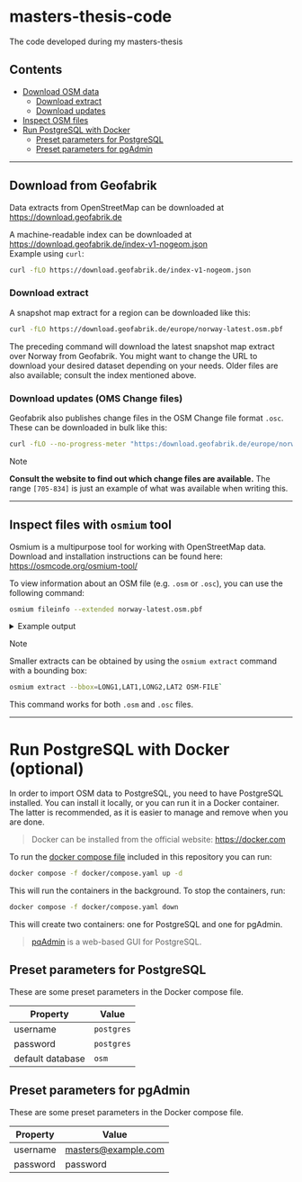 # masters-thesis-code
The code developed during my masters-thesis

## Contents

- [Download OSM data](#download-from-geofabrik)
  - [Download extract](#download-extract)
  - [Download updates](#download-updates-oms-change-files)
- [Inspect OSM files](#inspect-files-with-osmium-tool)
- [Run PostgreSQL with Docker](#run-postgresql-with-docker-optional)
  - [Preset parameters for PostgreSQL](#preset-parameters-for-postgresql)
  - [Preset parameters for pgAdmin](#preset-parameters-for-pgadmin)


---
## Download from Geofabrik
Data extracts from OpenStreetMap can be downloaded at https://download.geofabrik.de

A machine-readable index can be downloaded at https://download.geofabrik.de/index-v1-nogeom.json  
Example using `curl`: 

```sh
curl -fLO https://download.geofabrik.de/index-v1-nogeom.json
```

### Download extract
A snapshot map extract for a region can be downloaded like this:

```sh
curl -fLO https://download.geofabrik.de/europe/norway-latest.osm.pbf
```

The preceding command will download the latest snapshot map extract over Norway from Geofabrik.
You might want to change the URL to download your desired dataset depending on your needs.
Older files are also available; consult the index mentioned above.


### Download updates (OMS Change files)
Geofabrik also publishes change files in the OSM Change file format `.osc`. These can be downloaded in bulk like this:  

```sh
curl -fLO --no-progress-meter "https:/download.geofabrik.de/europe/norway-updates/000/003/[705-834].osc.gz"
```

> [!NOTE]
> **Consult the website to find out which change files are available.**
> The range `[705-834]` is just an example of what was available when writing this.

---

## Inspect files with `osmium` tool
Osmium is a multipurpose tool for working with OpenStreetMap data. Download and installation instructions can be found here: https://osmcode.org/osmium-tool/

To view information about an OSM file (e.g. `.osm` or `.osc`), you can use the following command:
```sh
osmium fileinfo --extended norway-latest.osm.pbf
```

<details>
  <summary>Example output</summary>
  
  ```txt
  File:
  Name: norway-latest.osm.pbf
  Format: PBF
  Compression: none
  Size: 1257910690
Header:
  Bounding boxes:
    (-11.36801,57.55323,35.52711,81.05195)
  With history: no
  Options:
    generator=osmium/1.14.0
    osmosis_replication_base_url=http://download.geofabrik.de/europe/norway-updates
    osmosis_replication_sequence_number=3834
    osmosis_replication_timestamp=2023-09-28T20:21:09Z
    pbf_dense_nodes=true
    pbf_optional_feature_0=Sort.Type_then_ID
    sorting=Type_then_ID
    timestamp=2023-09-28T20:21:09Z
[======================================================================] 100% 
Data:
  Bounding box: (-20.9172,53.324144,38,83.742582)
  Timestamps:
    First: 2005-05-21T21:03:22Z
    Last: 2023-09-28T20:02:34Z
  Objects ordered (by type and id): yes
  Multiple versions of same object: no
  CRC32: not calculated (use --crc/-c to enable)
  Number of changesets: 0
  Number of nodes: 189722973
  Number of ways: 11320196
  Number of relations: 699932
  Smallest changeset ID: 0
  Smallest node ID: 110
  Smallest way ID: 1227
  Smallest relation ID: 336
  Largest changeset ID: 0
  Largest node ID: 11225586815
  Largest way ID: 1211658404
  Largest relation ID: 16393499
  Number of buffers: 243412 (avg 828 objects per buffer)
  Sum of buffer sizes: 15540882848 (14.82 GB)
  Sum of buffer capacities: 15957032960 (15.217 GB, 97% full)
Metadata:
  All objects have following metadata attributes: version+timestamp
  Some objects have following metadata attributes: version+timestamp
```

</details>

> [!NOTE]
> Smaller extracts can be obtained by using the `osmium extract` command with a bounding box:
> ```sh
> osmium extract --bbox=LONG1,LAT1,LONG2,LAT2 OSM-FILE`
> ```
> This command works for both `.osm` and `.osc` files.



---

# Run PostgreSQL with Docker (optional)
In order to import OSM data to PostgreSQL, you need to have PostgreSQL installed.
You can install it locally, or you can run it in a Docker container.
The latter is recommended, as it is easier to manage and remove when you are done.

> Docker can be installed from the official website: https://docker.com

To run the [docker compose file](docker/compose.yaml) included in this repository you can run:  
```sh
docker compose -f docker/compose.yaml up -d
```
This will run the containers in the background. To stop the containers, run:
```sh
docker compose -f docker/compose.yaml down
```

This will create two containers: one for PostgreSQL and one for pgAdmin.

> [pqAdmin](https://www.pgadmin.org) is a web-based GUI for PostgreSQL.

## Preset parameters for PostgreSQL
These are some preset parameters in the Docker compose file.

| Property | Value |
| --- | --- | 
| username | `postgres` | 
| password | `postgres` |
| default database | `osm`  |

## Preset parameters for pgAdmin
These are some preset parameters in the Docker compose file.

| Property | Value |
| --- | --- | 
| username | masters@example.com | 
| password | password | 

